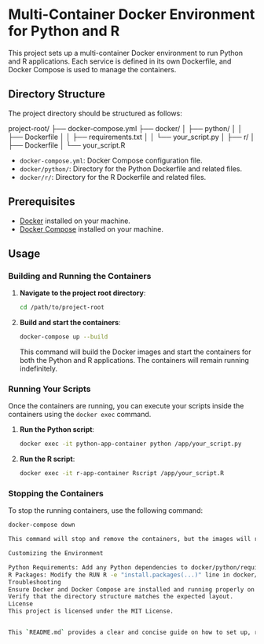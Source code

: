 # Multi-Container Docker Environment for Python and R

This project sets up a multi-container Docker environment to run Python and R applications. Each service is defined in its own Dockerfile, and Docker Compose is used to manage the containers.

## Directory Structure

The project directory should be structured as follows:

project-root/
├── docker-compose.yml
├── docker/
│ ├── python/
│ │ ├── Dockerfile
│ │ ├── requirements.txt
│ │ └── your_script.py
│ ├── r/
│ ├── Dockerfile
│ └── your_script.R


- `docker-compose.yml`: Docker Compose configuration file.
- `docker/python/`: Directory for the Python Dockerfile and related files.
- `docker/r/`: Directory for the R Dockerfile and related files.

## Prerequisites

- [Docker](https://www.docker.com/get-started) installed on your machine.
- [Docker Compose](https://docs.docker.com/compose/install/) installed on your machine.

## Usage

### Building and Running the Containers

1. **Navigate to the project root directory**:

    ```sh
    cd /path/to/project-root
    ```

2. **Build and start the containers**:

    ```sh
    docker-compose up --build
    ```

    This command will build the Docker images and start the containers for both the Python and R applications. The containers will remain running indefinitely.

### Running Your Scripts

Once the containers are running, you can execute your scripts inside the containers using the `docker exec` command.

1. **Run the Python script**:

    ```sh
    docker exec -it python-app-container python /app/your_script.py
    ```

2. **Run the R script**:

    ```sh
    docker exec -it r-app-container Rscript /app/your_script.R
    ```

### Stopping the Containers

To stop the running containers, use the following command:

```sh
docker-compose down

This command will stop and remove the containers, but the images will remain cached.

Customizing the Environment

Python Requirements: Add any Python dependencies to docker/python/requirements.txt.
R Packages: Modify the RUN R -e "install.packages(...)" line in docker/r/Dockerfile to include additional R packages.
Troubleshooting
Ensure Docker and Docker Compose are installed and running properly on your system.
Verify that the directory structure matches the expected layout.
License
This project is licensed under the MIT License.


This `README.md` provides a clear and concise guide on how to set up, run, and manage your Dockerized Python and R environments using Docker Compose. Adjust the paths and script names as needed for your specific project setup.
